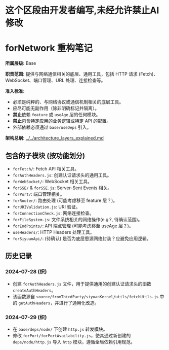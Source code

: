 # 这个区段由开发者编写,未经允许禁止AI修改

# forNetwork 重构笔记

**所属层级:** Base

**职责范围:** 提供与网络通信相关的底层、通用工具，包括 HTTP 请求 (Fetch)、WebSocket、端口管理、URL 处理、连接检查等。

**准入标准:**
- 必须是纯粹的、与网络协议或通信机制相关的底层工具。
- 应尽可能无副作用（除非明确标记并隔离）。
- **禁止**依赖 `feature` 或 `useAge` 层的任何模块。
- **禁止**包含特定应用的业务逻辑或特定 API 的配置。
- 外部依赖必须通过 `base/useDeps` 引入。

**架构总纲:** [../../architecture_layers_explained.md](../../architecture_layers_explained.md)

## 包含的子模块 (按功能划分)

- `forFetch/`: Fetch API 相关工具。
- `forAuthHeaders.js`: 创建认证请求头的通用工具。
- `forWebSocket/`: WebSocket 相关工具。
- `forSSE/` & `forSSE.js`: Server-Sent Events 相关。
- `forPort/`: 端口管理相关。
- `forRouter/`: 路由处理 (可能考虑移至 feature 层？)。
- `forURIValidation.js`: URI 验证。
- `forConnectionCheck.js`: 网络连接检查。
- `forFileSystem.js`: 文件系统相关的网络操作(e.g.?, 待确认范围)。
- `forEndPoints/`: API 端点管理 (可能考虑移至 useAge 层？)。
- `useHeaders/`: HTTP Headers 处理工具。
- `forSiyuanApi/`: (待确认) 是否为底层思源网络封装？应避免应用逻辑。

## 历史记录

### 2024-07-28 (织)
- 创建 `forAuthHeaders.js` 文件，用于提供通用的创建认证请求头的函数 `createAuthHeaders`。
- 该函数源自 `source/fromThirdParty/siyuanKernel/utils/fetchUtils.js` 中的 `getAuthHeaders`，并进行了通用化改造。

### 2024-07-29 (织)
- 在 `base/deps/node/` 下创建 `http.js` 转发模块。
- 修改 `forPort/forPortAvailability.js`，使其通过新创建的 `deps/node/http.js` 导入 `http` 模块，遵循全局依赖引用规范。 